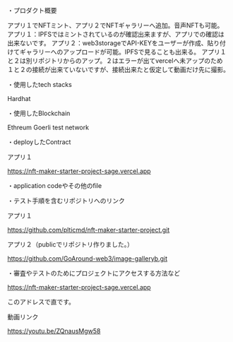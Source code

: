 ・プロダクト概要

アプリ１でNFTミント、アプリ２でNFTギャラリーへ追加。音声NFTも可能。
アプリ１：IPFSではミントされているのが確認出来ますが、アプリでの確認は出来ないです。
アプリ２：web3storageでAPI-KEYをユーザーが作成、貼り付けてギャラリーへのアップロードが可能。IPFSで見ることも出来る。
アプリ１と２は別リポジトリからのアップ。２はエラーが出てvercelへ未アップのため
１と２の接続が出来ていないですが、接続出来たと仮定して動画だけ先に撮影。

・使用したtech stacks

Hardhat

・使用したBlockchain

Ethreum Goerli test network

・deployしたContract

アプリ１

https://nft-maker-starter-project-sage.vercel.app

・application codeやその他のfile


・テスト手順を含むリポジトリへのリンク

アプリ１

https://github.com/plticmd/nft-maker-starter-project.git

アプリ２（publicでリポジトリ作りました。）

https://github.com/GoAround-web3/image-galleryb.git

・審査やテストのためにプロジェクトにアクセスする方法など

https://nft-maker-starter-project-sage.vercel.app

このアドレスで直です。

動画リンク

https://youtu.be/ZQnausMgw58 



